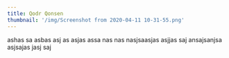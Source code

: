 ```yaml
---
title: Qodr Qonsen
thumbnail: '/img/Screenshot from 2020-04-11 10-31-55.png'
---
```


ashas sa asbas asj as asjas assa nas nas nasjsaasjas asjjas saj ansajsanjsa asjsajas jasj saj 